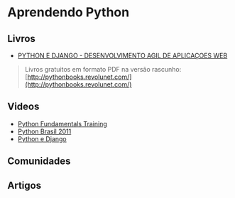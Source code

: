 # Aprendendo Python

## Livros
* [PYTHON E DJANGO - DESENVOLVIMENTO AGIL DE APLICAÇOES WEB](http://www.livrariacultura.com.br/Produto/LIVRO/PYTHON-E-DJANGO-DESENVOLVIMENTO-AGIL-DE/22315686)

> Livros gratuitos em formato PDF na versão rascunho: [http://pythonbooks.revolunet.com/](http://pythonbooks.revolunet.com/)

## Videos
* [Python Fundamentals Training](http://www.youtube.com/playlist?list=PL26BA8B9FC33789FF)
* [Python Brasil 2011](http://www.youtube.com/watch?v=oj3l-VuIIVw&list=PLF6D4A34C424514D3)
* [Python e Django](http://osantana.me/pydjango/)

## Comunidades

## Artigos
